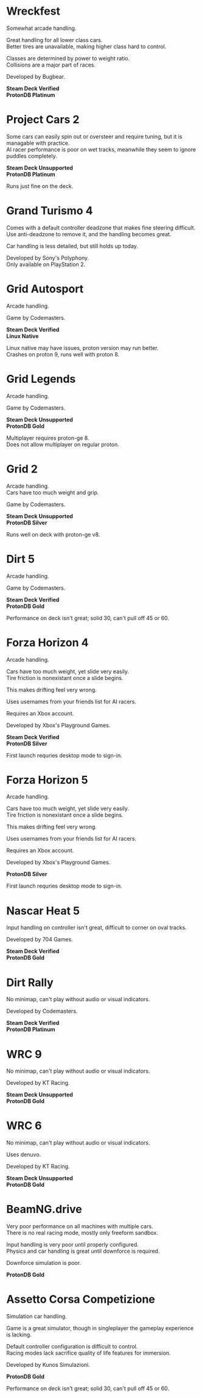 # Wreckfest

Somewhat arcade handling.

Great handling for all lower class cars.  
Better tires are unavailable, making higher class hard to control.

Classes are determined by power to weight ratio.  
Collisions are a major part of races.

Developed by Bugbear.

**Steam Deck Verified**  
**ProtonDB Platinum**

# Project Cars 2

Some cars can easily spin out or oversteer and require tuning, but it is managable with practice.  
AI racer performance is poor on wet tracks, meanwhile they seem to ignore puddles completely.

**Steam Deck Unsupported**  
**ProtonDB Platinum**

Runs just fine on the deck.

# Grand Turismo 4

Comes with a default controller deadzone that makes fine steering difficult.  
Use anti-deadzone to remove it, and the handling becomes great.

Car handling is less detailed, but still holds up today.

Developed by Sony's Polyphony.  
Only available on PlayStation 2.

# Grid Autosport

Arcade handling.

Game by Codemasters.

**Steam Deck Verified**  
**Linux Native**

Linux native may have issues, proton version may run better.  
Crashes on proton 9, runs well with proton 8.

# Grid Legends

Arcade handling.

Game by Codemasters.

**Steam Deck Unsupported**  
**ProtonDB Gold**

Multiplayer requires proton-ge 8.  
Does not allow multiplayer on regular proton.

# Grid 2

Arcade handling.  
Cars have too much weight and grip.

Game by Codemasters.

**Steam Deck Unsupported**  
**ProtonDB Silver**

Runs well on deck with proton-ge v8.

# Dirt 5

Arcade handling.

Game by Codemasters.

**Steam Deck Verified**  
**ProtonDB Gold**

Performance on deck isn't great; solid 30, can't pull off 45 or 60.

# Forza Horizon 4

Arcade handling.

Cars have too much weight, yet slide very easily.  
Tire friction is nonexistant once a slide begins.

This makes drifting feel very wrong.

Uses usernames from your friends list for AI racers.

Requires an Xbox account.

Developed by Xbox's Playground Games.

**Steam Deck Verified**  
**ProtonDB Silver**

First launch requries desktop mode to sign-in.

# Forza Horizon 5

Arcade handling.

Cars have too much weight, yet slide very easily.  
Tire friction is nonexistant once a slide begins.

This makes drifting feel very wrong.

Uses usernames from your friends list for AI racers.

Requires an Xbox account.

Developed by Xbox's Playground Games.

**ProtonDB Silver**

First launch requries desktop mode to sign-in.

# Nascar Heat 5

Input handling on controller isn't great, difficult to corner on oval tracks.

Developed by 704 Games.

**Steam Deck Verified**  
**ProtonDB Gold**

# Dirt Rally

No minimap, can't play without audio or visual indicators.

Developed by Codemasters.

**Steam Deck Verified**  
**ProtonDB Platinum**

# WRC 9

No minimap, can't play without audio or visual indicators.

Developed by KT Racing.

**Steam Deck Unsupported**  
**ProtonDB Gold**

# WRC 6

No minimap, can't play without audio or visual indicators.

Uses denuvo.

Developed by KT Racing.

**Steam Deck Unsupported**  
**ProtonDB Gold**

# BeamNG.drive

Very poor performance on all machines with multiple cars.  
There is no real racing mode, mostly only freeform sandbox.

Input handling is very poor until properly configured.  
Physics and car handling is great until downforce is required.

Downforce simulation is poor.

**ProtonDB Gold**

# Assetto Corsa Competizione

Simulation car handling.

Game is a great simulator, though in singleplayer the gameplay experience is lacking.

Default controller configuration is difficult to control.  
Racing modes lack sacrifice quality of life features for immersion.

Developed by Kunos Simulazioni.

**ProtonDB Gold**

Performance on deck isn't great; solid 30, can't pull off 45 or 60.
